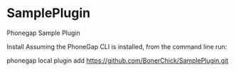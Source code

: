 SamplePlugin
============

Phonegap Sample Plugin

Install
Assuming the PhoneGap CLI is installed, from the command line run:

phonegap local plugin add https://github.com/BonerChick/SamplePlugin.git
